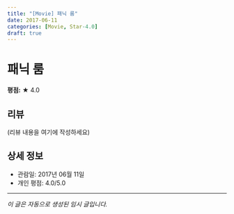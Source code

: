 ```yaml
---
title: "[Movie] 패닉 룸"
date: 2017-06-11
categories: [Movie, Star-4.0]
draft: true
---
```


# 패닉 룸

**평점:** ★ 4.0

## 리뷰

(리뷰 내용을 여기에 작성하세요)

## 상세 정보

- 관람일: 2017년 06월 11일
- 개인 평점: 4.0/5.0

---

*이 글은 자동으로 생성된 임시 글입니다.*
